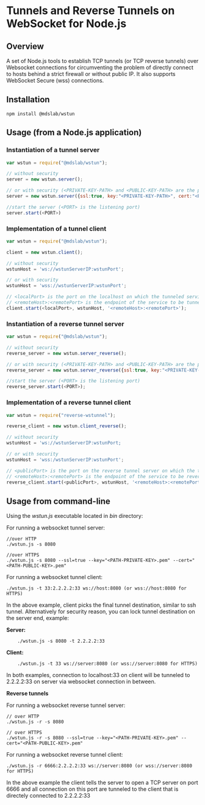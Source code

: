# Tunnels and Reverse Tunnels on WebSocket for Node.js


## Overview

A set of Node.js tools to establish TCP tunnels (or TCP reverse tunnels) over Websocket connections for circumventing the problem of directly connect to hosts behind a strict firewall or without public IP. It also supports WebSocket Secure (wss) connections.

## Installation
```
npm install @mdslab/wstun
```

## Usage (from a Node.js application)

### Instantiation of a tunnel server 
```JavaScript
var wstun = require("@mdslab/wstun");

// without security
server = new wstun.server();

// or with security (<PRIVATE-KEY-PATH> and <PUBLIC-KEY-PATH> are the paths of the private and public keys in .pem formats)
server = new wstun.server({ssl:true, key:"<PRIVATE-KEY-PATH>", cert:"<PUBLIC-KEY-PATH>"});

//start the server (<PORT> is the listening port)
server.start(<PORT>)
```

### Implementation of a tunnel client
```JavaScript
var wstun = require("@mdslab/wstun");

client = new wstun.client();

// without security
wstunHost = 'ws://wstunServerIP:wstunPort';

// or with security 
wstunHost = 'wss://wstunServerIP:wstunPort';

// <localPort> is the port on the localhost on which the tunneled service will be reachable
// <remoteHost>:<remotePort> is the endpoint of the service to be tunneled
client.start(<localPort>, wstunHost, '<remoteHost>:<remotePort>');
```

### Instantiation of a reverse tunnel server
```JavaScript
var wstun = require("@mdslab/wstun");

// without security
reverse_server = new wstun.server_reverse();

// or with security (<PRIVATE-KEY-PATH> and <PUBLIC-KEY-PATH> are the paths of the private and public keys in .pem formats)
reverse_server = new wstun.server_reverse({ssl:true, key:"<PRIVATE-KEY-PATH>", cert:"<PUBLIC-KEY-PATH>"});

//start the server (<PORT> is the listening port)
reverse_server.start(<PORT>);

``` 
### Implementation of a reverse tunnel client
```JavaScript   
var wstun = require("reverse-wstunnel");

reverse_client = new wstun.client_reverse();

// without security
wstunHost = 'ws://wstunServerIP:wstunPort;

// or with security 
wstunHost = 'wss:/wstunServerIP:wstunPort';

// <publicPort> is the port on the reverse tunnel server on which the tunneled service will be reachable
// <remoteHost>:<remotePort> is the endpoint of the service to be reverse tunneled
reverse_client.start(<publicPort>, wstunHost, '<remoteHost>:<remotePort>');
```

## Usage from command-line
Using the *wstun.js* executable located in *bin* directory:

For running a websocket tunnel server:  

    //over HTTP
    ./wstun.js -s 8080

    //over HTTPS
    ./wstun.js -s 8080 --ssl=true --key="<PATH-PRIVATE-KEY>.pem" --cert="<PATH-PUBLIC-KEY>.pem"

For running a websocket tunnel client: 

    ./wstun.js -t 33:2.2.2.2:33 ws://host:8080 (or wss://host:8080 for HTTPS)

In the above example, client picks the final tunnel destination, similar to ssh tunnel.  Alternatively for security reason, you can lock tunnel destination on the server end, example:

**Server:**
        
        ./wstun.js -s 8080 -t 2.2.2.2:33

**Client:**
        
        ./wstun.js -t 33 ws://server:8080 (or wss://server:8080 for HTTPS)

In both examples, connection to localhost:33 on client will be tunneled to 2.2.2.2:33 on server via websocket connection in between.


**Reverse tunnels**

For running a websocket reverse tunnel server:

    // over HTTP
    ./wstun.js -r -s 8080

    // over HTTPS
    ./wstun.js -r -s 8080 --ssl=true --key="<PATH-PRIVATE-KEY>.pem" --cert="<PATH-PUBLIC-KEY>.pem"

For running a websocket reverse tunnel client:

    ./wstun.js -r 6666:2.2.2.2:33 ws://server:8080 (or wss://server:8080 for HTTPS)

In the above example the client tells the server to open a TCP server on port 6666 and all connection on this port are tunneled to the client that is directely connected to 2.2.2.2:33
